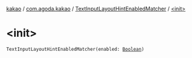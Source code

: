 [kakao](../../index.md) / [com.agoda.kakao](../index.md) / [TextInputLayoutHintEnabledMatcher](index.md) / [&lt;init&gt;](./-init-.md)

# &lt;init&gt;

`TextInputLayoutHintEnabledMatcher(enabled: `[`Boolean`](https://kotlinlang.org/api/latest/jvm/stdlib/kotlin/-boolean/index.html)`)`
